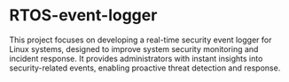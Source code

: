 # RTOS-event-logger
This project focuses on developing a real-time security event logger for Linux systems, designed to improve system security monitoring and incident response. It provides administrators with instant insights into security-related events, enabling proactive threat detection and response.
